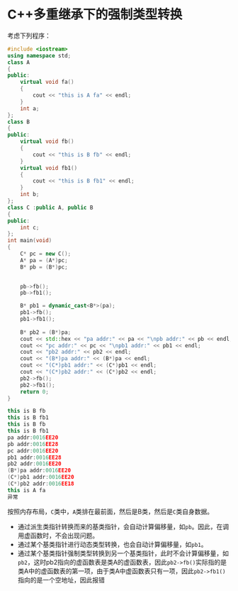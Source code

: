 # C++多重继承下的强制类型转换

考虑下列程序：

~~~c++
#include <iostream>
using namespace std;
class A
{
public:
	virtual void fa()
	{
		cout << "this is A fa" << endl;
	}
	int a;
};
class B
{
public:
	virtual void fb()
	{
		cout << "this is B fb" << endl;
	}
	virtual void fb1()
	{
		cout << "this is B fb1" << endl;
	}
	int b;
};
class C :public A, public B
{
public:
	int c;
};
int main(void)
{
	C* pc = new C();
	A* pa = (A*)pc;
	B* pb = (B*)pc;

	
	pb->fb();
	pb->fb1();

	B* pb1 = dynamic_cast<B*>(pa);
	pb1->fb();
	pb1->fb1();
	
	B* pb2 = (B*)pa;
	cout << std::hex << "pa addr:" << pa << "\npb addr:" << pb << endl;
	cout << "pc addr:" << pc << "\npb1 addr:" << pb1 << endl;
	cout << "pb2 addr:" << pb2 << endl;
	cout << "(B*)pa addr:" << (B*)pa << endl;
	cout << "(C*)pb1 addr:" << (C*)pb1 << endl;
	cout << "(C*)pb2 addr:" << (C*)pb2 << endl;
	pb2->fb();
	pb2->fb1();
	return 0;
}
~~~





~~~c++
this is B fb
this is B fb1
this is B fb
this is B fb1
pa addr:0016EE20
pb addr:0016EE28
pc addr:0016EE20
pb1 addr:0016EE28
pb2 addr:0016EE20
(B*)pa addr:0016EE20
(C*)pb1 addr:0016EE20
(C*)pb2 addr:0016EE18
this is A fa
异常
~~~

按照内存布局，`C`类中，`A`类排在最前面，然后是B类，然后是`C`类自身数据。

- 通过派生类指针转换而来的基类指针，会自动计算偏移量，如`pb`。因此，在调用虚函数时，不会出现问题。
- 通过某个基类指针进行动态类型转换，也会自动计算偏移量，如`pb1`。
- 通过某个基类指针强制类型转换到另一个基类指针，此时不会计算偏移量，如`pb2`，这时pb2指向的虚函数表是类A的虚函数表，因此`pb2->fb()`实际指的是类A中的虚函数表的第一项，由于类A中虚函数表只有一项，因此`pb2->fb1()`指向的是一个空地址，因此报错

